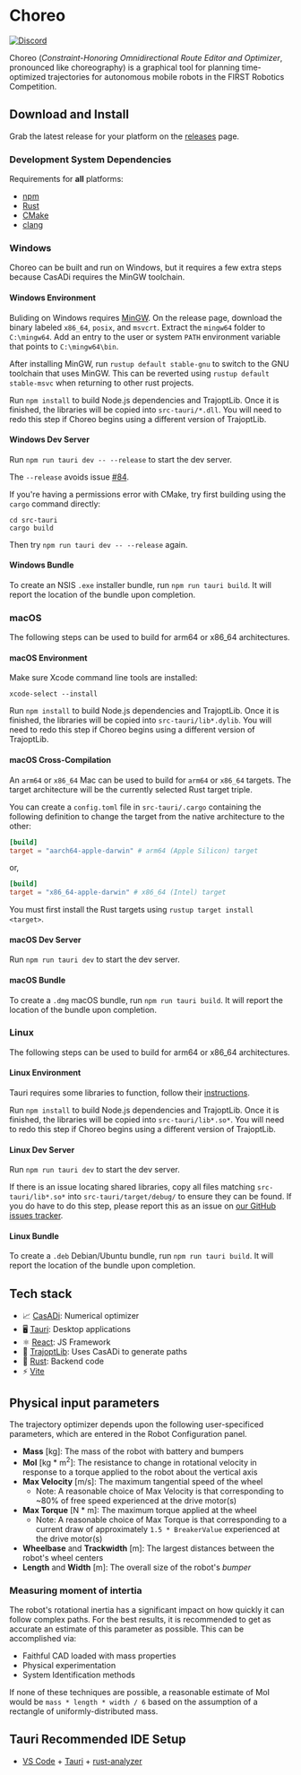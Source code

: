 # Choreo

[![Discord](https://img.shields.io/discord/975739302933856277?color=%23738ADB&label=Join%20our%20Discord&logo=discord&logoColor=white)](https://discord.gg/ad2EEZZwsS)

Choreo (_Constraint-Honoring Omnidirectional Route Editor and Optimizer_, pronounced like choreography) is a graphical tool for planning time-optimized trajectories for autonomous mobile robots in the FIRST Robotics Competition.

## Download and Install

Grab the latest release for your platform on the [releases](https://github.com/SleipnirGroup/Choreo/releases) page.

### Development System Dependencies

Requirements for __all__ platforms:

- [npm](https://docs.npmjs.com/downloading-and-installing-node-js-and-npm)
- [Rust](https://www.rust-lang.org/tools/install)
- [CMake](https://cmake.org/download)
- [clang](https://releases.llvm.org/download.html)

### Windows

Choreo can be built and run on Windows, but it requires a few extra steps because CasADi requires the MinGW toolchain.

#### Windows Environment

Buliding on Windows requires [MinGW](https://github.com/niXman/mingw-builds-binaries/releases/). On the release page, download the binary labeled `x86_64`, `posix`, and `msvcrt`. Extract the `mingw64` folder to `C:\mingw64`. Add an entry to the user or system `PATH` environment variable that points to `C:\mingw64\bin`.

After installing MinGW, run `rustup default stable-gnu` to switch to the GNU toolchain that uses MinGW. This can be reverted using `rustup default stable-msvc` when returning to other rust projects.

Run `npm install` to build Node.js dependencies and TrajoptLib. Once it is finished, the libraries will be copied into `src-tauri/*.dll`. You will need to redo this step if Choreo begins using a different version of TrajoptLib.

#### Windows Dev Server

Run `npm run tauri dev -- --release` to start the dev server.

The `--release` avoids issue [#84](#84).

If you're having a permissions error with CMake, try first building using the `cargo` command directly:

```console
cd src-tauri
cargo build
```

Then try `npm run tauri dev -- --release` again.

#### Windows Bundle

To create an NSIS `.exe` installer bundle, run `npm run tauri build`. It will report the location of the bundle upon completion.

### macOS

The following steps can be used to build for arm64 or x86_64 architectures.

#### macOS Environment

Make sure Xcode command line tools are installed:

```console
xcode-select --install
```

Run `npm install` to build Node.js dependencies and TrajoptLib. Once it is finished, the libraries will be copied into `src-tauri/lib*.dylib`. You will need to redo this step if Choreo begins using a different version of TrajoptLib.

#### macOS Cross-Compilation

An `arm64` or `x86_64` Mac can be used to build for `arm64` or `x86_64` targets. The target architecture will be the currently selected Rust target triple.

You can create a `config.toml` file in `src-tauri/.cargo` containing the following definition to change the target from the native architecture to the other:

```toml
[build]
target = "aarch64-apple-darwin" # arm64 (Apple Silicon) target
```

or,

```toml
[build]
target = "x86_64-apple-darwin" # x86_64 (Intel) target
```

You must first install the Rust targets using `rustup target install <target>`.

#### macOS Dev Server

Run `npm run tauri dev` to start the dev server.

#### macOS Bundle

To create a `.dmg` macOS bundle, run `npm run tauri build`. It will report the location of the bundle upon completion.

### Linux

The following steps can be used to build for arm64 or x86_64 architectures.

#### Linux Environment

Tauri requires some libraries to function, follow their [instructions](https://tauri.app/v1/guides/getting-started/prerequisites/#setting-up-linux).

Run `npm install` to build Node.js dependencies and TrajoptLib. Once it is finished, the libraries will be copied into `src-tauri/lib*.so*`. You will need to redo this step if Choreo begins using a different version of TrajoptLib.

#### Linux Dev Server

Run `npm run tauri dev` to start the dev server.

If there is an issue locating shared libraries, copy all files matching `src-tauri/lib*.so*` into `src-tauri/target/debug/` to ensure they can be found. If you do have to do this step, please report this as an issue on [our GitHub issues tracker](https://github.com/SleipnirGroup/Choreo/issues).

#### Linux Bundle

To create a `.deb` Debian/Ubuntu bundle, run `npm run tauri build`. It will report the location of the bundle upon completion.

## Tech stack

- 📈 [CasADi](https://github.com/casadi/casadi): Numerical optimizer
- 🖥️ [Tauri](https://tauri.app/): Desktop applications
- ⚛️ [React](https://react.dev/): JS Framework
- 🚗 [TrajoptLib](https://github.com/SleipnirGroup/TrajoptLib): Uses CasADi to generate paths
- 🦀 [Rust](https://www.rust-lang.org/): Backend code
- ⚡️ [Vite](https://vitejs.dev/)

## Physical input parameters

The trajectory optimizer depends upon the following user-specificed parameters, which are entered in the Robot Configuration panel.

- **Mass** [kg]: The mass of the robot with battery and bumpers
- **MoI** [kg * m<sup>2</sup>]: The resistance to change in rotational velocity in response to a torque applied to the robot about the vertical axis
- **Max Velocity** [m/s]: The maximum tangential speed of the wheel
  - Note: A reasonable choice of Max Velocity is that corresponding to ~80% of free speed experienced at the drive motor(s)
- **Max Torque** [N * m]: The maximum torque applied at the wheel
  - Note: A reasonable choice of Max Torque is that corresponding to a current draw of approximately `1.5 * BreakerValue` experienced at the drive motor(s)
- **Wheelbase** and **Trackwidth** [m]: The largest distances between the robot's wheel centers
- **Length** and **Width** [m]: The overall size of the robot's _bumper_

### Measuring moment of intertia

The robot's rotational inertia has a significant impact on how quickly it can follow complex paths. For the best results, it is recommended to get as accurate an estimate of this parameter as possible. This can be accomplished via:

- Faithful CAD loaded with mass properties
- Physical experimentation
- System Identification methods

If none of these techniques are possible, a reasonable estimate of MoI would be `mass * length * width / 6` based on the assumption of a rectangle of uniformly-distributed mass.

## Tauri Recommended IDE Setup

- [VS Code](https://code.visualstudio.com/) + [Tauri](https://marketplace.visualstudio.com/items?itemName=tauri-apps.tauri-vscode) + [rust-analyzer](https://marketplace.visualstudio.com/items?itemName=rust-lang.rust-analyzer)
